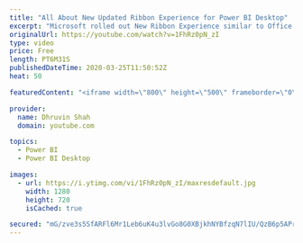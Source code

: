```yaml
---
title: "All About New Updated Ribbon Experience for Power BI Desktop"
excerpt: "Microsoft rolled out New Ribbon Experience similar to Office Product in November 2019 update.   During this video, we will talk about What’s new in the New Power BI ribbon and What’s has been changed? The detailed information has been discussed in the video.  Below options are changed: Insert Tab Theme"
originalUrl: https://youtube.com/watch?v=1FhRz0pN_zI
type: video
price: Free
length: PT6M31S
publishedDateTime: 2020-03-25T11:50:52Z
heat: 50

featuredContent: "<iframe width=\"800\" height=\"500\" frameborder=\"0\" src=\"https://www.youtube.com/embed/1FhRz0pN_zI\" allow=\"accelerometer; autoplay; encrypted-media; gyroscope; picture-in-picture\" allowfullscreen></iframe>"

provider:
  name: Dhruvin Shah
  domain: youtube.com

topics:
  - Power BI
  - Power BI Desktop

images:
  - url: https://i.ytimg.com/vi/1FhRz0pN_zI/maxresdefault.jpg
    width: 1280
    height: 720
    isCached: true

secured: "mG/zve3s5SfARFl6Mr1Leb6uK4u3lvGo8G0XBjkhNYBfzqN7lIU/QzB6p5APrieUN+hsrZ4m9Orzl+iAiAlrKJZASr8lqMz0zLZIVZv9vrYRcO6nNGDqykoZqkPuYYXK735Es0wqps8iQCP0kQYh5+taG5tfNrm3gYxVebRrJCd0pZZAAtoZByvfsZ5yZpCoPK0w03bjBF1JW/ctOqABwjvXZG2pyyVJO6Wkv/8SEr1LssnlNKc8rh1ufKhXemvvRTiql8t4+JG241JB+S6rR+KBjjgJ7wkIaaSZlCSiqoADLTUDmDycz89FUCp2ReI+DDrkQqHBHwqt0HeKjyPZzph3VlAdCqi0D5rEmyVyPUVn2ZqFqocuqF/GN/qNGOP5vVjahS7UxAL4MqSL3fIwR1tokxtG3KwT4ckzS14sM7E=;LFr1yaPCoFrplpHbGhsgWg=="
---
```


